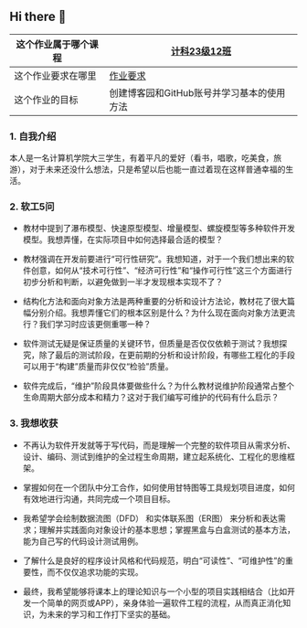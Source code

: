 ## Hi there 👋
| 这个作业属于哪个课程  |  [计科23级12班](https://edu.cnblogs.com/campus/gdgy/Class12Grade23ComputerScience)   |
| ---- | ---- | 
|  这个作业要求在哪里 | [作业要求](https://edu.cnblogs.com/campus/gdgy/Class12Grade23ComputerScience/homework/13469)     |
|  这个作业的目标 | 创建博客园和GitHub账号并学习基本的使用方法      | 

### 1. 自我介绍

本人是一名计算机学院大三学生，有着平凡的爱好（看书，唱歌，吃美食，旅游），对于未来还没什么想法，只是希望以后也能一直过着现在这样普通幸福的生活。

### 2. 软工5问

* 教材中提到了瀑布模型、快速原型模型、增量模型、螺旋模型等多种软件开发模型。我想弄懂，在实际项目中如何选择最合适的模型？

* 教材强调在开发前要进行“可行性研究”。我想知道，对于一个我们想出来的软件创意，如何从“技术可行性”、“经济可行性”和“操作可行性”这三个方面进行初步分析和判断，以避免做到一半才发现根本实现不了？

* 结构化方法和面向对象方法是两种重要的分析和设计方法论，教材花了很大篇幅分别介绍。我想弄懂它们的根本区别是什么？为什么现在面向对象方法更流行？我们学习时应该更侧重哪一种？

* 软件测试无疑是保证质量的关键环节，但质量是否仅仅依赖于测试？我想探究，除了最后的测试阶段，在更前期的分析和设计阶段，有哪些工程化的手段可以用于“构建”质量而非仅仅“检验”质量。

*  软件完成后，“维护”阶段具体要做些什么？为什么教材说维护阶段通常占整个生命周期大部分成本和精力？这对于我们编写可维护的代码有什么启示？

### 3. 我想收获
* 不再认为软件开发就等于写代码，而是理解一个完整的软件项目从需求分析、设计、编码、测试到维护的全过程生命周期，建立起系统化、工程化的思维框架。

* 掌握如何在一个团队中分工合作，如何使用甘特图等工具规划项目进度，如何有效地进行沟通，共同完成一个项目目标。

* 我希望学会绘制数据流图（DFD） 和实体联系图（ER图） 来分析和表达需求；理解并实践面向对象设计的基本思想；掌握黑盒与白盒测试的基本方法，能为自己写的代码设计测试用例。

* 了解什么是良好的程序设计风格和代码规范，明白“可读性”、“可维护性”的重要性，而不仅仅追求功能的实现。

* 最终，我希望能够将课本上的理论知识与一个小型的项目实践相结合（比如开发一个简单的网页或APP），亲身体验一遍软件工程的流程，从而真正消化知识，为未来的学习和工作打下坚实的基础。
